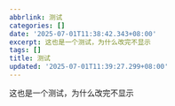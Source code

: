 ```yaml
---
abbrlink: 测试
categories: []
date: '2025-07-01T11:38:42.343+08:00'
excerpt: 这也是一个测试，为什么改完不显示 
tags: []
title: 测试
updated: '2025-07-01T11:39:27.299+08:00'
---
```

这也是一个测试，为什么改完不显示
